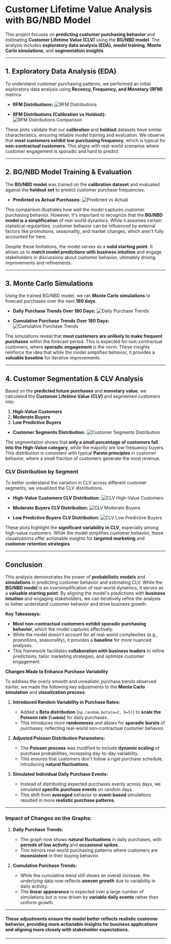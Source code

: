 # Customer Lifetime Value Analysis with BG/NBD Model

This project focuses on **predicting customer purchasing behavior** and estimating **Customer Lifetime Value (CLV)** using the **BG/NBD model**. The analysis includes **exploratory data analysis (EDA)**, **model training**, **Monte Carlo simulations**, and **segmentation insights**.

---

## 1. Exploratory Data Analysis (EDA)

To understand customer purchasing patterns, we performed an initial exploratory data analysis using **Recency, Frequency, and Monetary (RFM)** metrics.

- **RFM Distributions:**
  ![RFM Distributions](outputs/eda_visualizations/rfm_distributions.png)

- **RFM Distributions (Calibration vs Holdout):**
  ![RFM Distributions Comparison](outputs/eda_visualizations/rfm_distributions_comparison.png)

These plots validate that our **calibration** and **holdout** datasets have similar characteristics, ensuring reliable model training and evaluation. We observe that **most customers exhibit low purchasing frequency**, which is typical for **non-contractual customers**. This aligns with real-world scenarios where customer engagement is sporadic and hard to predict.

---

## 2. BG/NBD Model Training & Evaluation

The **BG/NBD model** was trained on the **calibration dataset** and evaluated against the **holdout set** to predict customer purchase frequencies.

- **Predicted vs Actual Purchases:**
  ![Predicted vs Actual](outputs/eda_visualizations/predicted_vs_actual.png)

This comparison illustrates how well the model captures customer purchasing behavior. However, it's important to recognize that the **BG/NBD model is a simplification** of real-world dynamics. While it assumes certain statistical regularities, customer behavior can be influenced by external factors like promotions, seasonality, and market changes, which aren't fully accounted for here.

Despite these limitations, the model serves as a **solid starting point**. It allows us to **match model predictions with business intuition** and engage stakeholders in discussions about customer behavior, ultimately driving improvements and refinements.

---

## 3. Monte Carlo Simulations

Using the trained BG/NBD model, we ran **Monte Carlo simulations** to forecast purchases over the next **180 days**.

- **Daily Purchase Trends Over 180 Days:**
  ![Daily Purchase Trends](outputs/eda_visualizations/daily_purchase_trends_actual.png)

- **Cumulative Purchase Trends Over 180 Days:**
  ![Cumulative Purchase Trends](outputs/eda_visualizations/cumulative_purchase_trends_actual.png)

The simulations reveal that **most customers are unlikely to make frequent purchases** within the forecast period. This is expected for non-contractual customers, where **sporadic engagement** is the norm. These insights reinforce the idea that while the model simplifies behavior, it provides a **valuable baseline** for iterative improvements.

---

## 4. Customer Segmentation & CLV Analysis

Based on the **predicted future purchases** and **monetary value**, we calculated the **Customer Lifetime Value (CLV)** and segmented customers into:

1. **High-Value Customers**
2. **Moderate Buyers**
3. **Low Predictive Buyers**

- **Customer Segments Distribution:**
  ![Customer Segments Distribution](outputs/eda_visualizations/customer_segments_distribution.png)

The segmentation shows that **only a small percentage of customers fall into the High-Value category**, while the majority are low-frequency buyers. This distribution is consistent with typical **Pareto principles** in customer behavior, where a small fraction of customers generate the most revenue.

### CLV Distribution by Segment

To better understand the variation in CLV across different customer segments, we visualized the CLV distributions.

- **High-Value Customers CLV Distribution:**
  ![CLV High-Value Customers](outputs/eda_visualizations/clv_boxplot_high-value_customers.png)

- **Moderate Buyers CLV Distribution:**
  ![CLV Moderate Buyers](outputs/eda_visualizations/clv_boxplot_moderate_buyers.png)

- **Low Predictive Buyers CLV Distribution:**
  ![CLV Low Predictive Buyers](outputs/eda_visualizations/clv_boxplot_low_predictive_buyers.png)

These plots highlight the **significant variability in CLV**, especially among high-value customers. While the model simplifies customer behavior, these visualizations offer actionable insights for **targeted marketing** and **customer retention strategies**.

---

## Conclusion

This analysis demonstrates the power of **probabilistic models** and **simulations** in predicting customer behavior and estimating CLV. While the **BG/NBD model** is an oversimplification of real-world dynamics, it serves as a **valuable starting point**. By aligning the model's predictions with **business intuition** and engaging stakeholders, we can iteratively refine the analysis to better understand customer behavior and drive business growth.

**Key Takeaways:**
- **Most non-contractual customers exhibit sporadic purchasing behavior**, which the model captures effectively.
- While the model doesn't account for all real-world complexities (e.g., promotions, seasonality), it provides a **baseline** for more nuanced analyses.
- This framework facilitates **collaboration with business leaders** to refine predictions, tailor marketing strategies, and optimize customer engagement.

**Changes Made to Enhance Purchase Variability**

To address the overly smooth and unrealistic purchase trends observed earlier, we made the following key adjustments to the **Monte Carlo simulation** and **visualization process**:

1. **Introduced Random Variability in Purchase Rates:**
   - Added a **Beta distribution** (`np.random.beta(a=2, b=5)`) to **scale the Poisson rate (`lambda`)** for daily purchases.
   - This introduces more **randomness** and allows for **sporadic bursts** of purchases, reflecting real-world non-contractual customer behavior.

2. **Adjusted Poisson Distribution Parameters:**
   - The **Poisson process** was modified to include **dynamic scaling** of purchase probabilities, increasing day-to-day variability.
   - This ensures that customers don't follow a rigid purchase schedule, introducing **natural fluctuations**.

3. **Simulated Individual Daily Purchase Events:**
   - Instead of distributing expected purchases evenly across days, we simulated **specific purchase events** on random days.
   - This shift from **averaged** behavior to **event-based** simulations resulted in more **realistic purchase patterns**.

---

### **Impact of Changes on the Graphs:**

1. **Daily Purchase Trends:**
   - The graph now shows **natural fluctuations** in daily purchases, with **periods of low activity** and **occasional spikes**.
   - This mirrors real-world purchasing patterns where customers are **inconsistent** in their buying behavior.

2. **Cumulative Purchase Trends:**
   - While the cumulative trend still shows an overall increase, the underlying data now reflects **uneven growth** due to variability in daily activity.
   - The **linear appearance** is expected over a large number of simulations but is now driven by **variable daily events** rather than uniform growth.

---

#### These adjustments ensure the model better reflects **realistic customer behavior**, providing more actionable insights for business applications and aligning more closely with **stakeholder expectations**.
---
